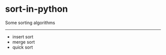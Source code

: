 # sort-in-python
Some sorting algorithms


----------------------
 - insert sort
 - merge sort
 - quick sort
